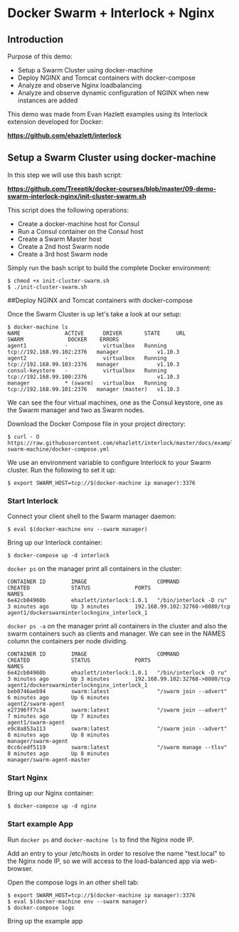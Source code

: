 # Docker Swarm + Interlock + Nginx

## Introduction

Purpose of this demo:

* Setup a Swarm Cluster using docker-machine
* Deploy NGINX and Tomcat containers with docker-compose
* Analyze and observe Nginx loadbalancing
* Analyze and observe dynamic configuration of NGINX when new instances are added

This demo was made from Evan Hazlett examples using its Interlock extension developed for Docker:

**https://github.com/ehazlett/interlock**

## Setup a Swarm Cluster using docker-machine

In this step we will use this bash script:

**https://github.com/Treeptik/docker-courses/blob/master/09-demo-swarm-interlock-nginx/init-cluster-swarm.sh**

This script does the following operations:

- Create a docker-machine host for Consul
- Run a Consul container on the Consul host
- Create a Swarm Master host
- Create a 2nd host Swarm node
- Create a 3rd host Swarm node


Simply run the bash script to build the complete Docker environment:

```{r, engine='bash', count_lines}
$ chmod +x init-cluster-swarm.sh
$ ./init-cluster-swarm.sh
```
##Deploy NGINX and Tomcat containers with docker-compose

Once the Swarm Cluster is up let's take a look at our setup:

```{r, engine='bash', count_lines}
$ docker-machine ls
NAME              ACTIVE      DRIVER       STATE     URL                         SWARM              DOCKER    ERRORS
agent1            -           virtualbox   Running   tcp://192.168.99.102:2376   manager            v1.10.3   
agent2            -           virtualbox   Running   tcp://192.168.99.103:2376   manager            v1.10.3   
consul-keystore   -           virtualbox   Running   tcp://192.168.99.100:2376                      v1.10.3   
manager           * (swarm)   virtualbox   Running   tcp://192.168.99.101:2376   manager (master)   v1.10.3
```

We can see the four virtual machines, one as the Consul keystore, one as the Swarm manager and two as Swarm nodes.

Download the Docker Compose file in your project directory:

```{r, engine='bash', count_lines}
$ curl - O https://raw.githubusercontent.com/ehazlett/interlock/master/docs/examples/nginx-swarm-machine/docker-compose.yml
```
We use an environment variable to configure Interlock to your Swarm cluster. Run the following to set it up:

```{r, engine='bash', count_lines}
$ export SWARM_HOST=tcp://$(docker-machine ip manager):3376
```

### Start Interlock

Connect your client shell to the Swarm manager daemon:

```{r, engine='bash', count_lines}
$ eval $(docker-machine env --swarm manager)
```

Bring up our Interlock container:

```{r, engine='bash', count_lines}
$ docker-compose up -d interlock
```

```docker ps``` on the manager print all containers in the cluster:

```
CONTAINER ID        IMAGE                      COMMAND                  CREATED             STATUS              PORTS                            NAMES
6e42cb04960b        ehazlett/interlock:1.0.1   "/bin/interlock -D ru"   3 minutes ago       Up 3 minutes        192.168.99.102:32768->8080/tcp   agent1/dockerswarminterlocknginx_interlock_1
```
```docker ps -a``` on the manager print all containers in the cluster and also the swarm containers such as clients and manager. We can see in the NAMES column the  containers per node dividing.

```
CONTAINER ID        IMAGE                      COMMAND                  CREATED             STATUS              PORTS                            NAMES
6e42cb04960b        ehazlett/interlock:1.0.1   "/bin/interlock -D ru"   3 minutes ago       Up 3 minutes        192.168.99.102:32768->8080/tcp   agent1/dockerswarminterlocknginx_interlock_1
beb0746aeb94        swarm:latest               "/swarm join --advert"   6 minutes ago       Up 6 minutes                                         agent2/swarm-agent
e27396ff7c34        swarm:latest               "/swarm join --advert"   7 minutes ago       Up 7 minutes                                         agent1/swarm-agent
e9c8a853a113        swarm:latest               "/swarm join --advert"   8 minutes ago       Up 8 minutes                                         manager/swarm-agent
0cc6cedf5119        swarm:latest               "/swarm manage --tlsv"   8 minutes ago       Up 8 minutes                                         manager/swarm-agent-master
```

### Start Nginx

Bring up our Nginx container:

```{r, engine='bash', count_lines}
$ docker-compose up -d nginx
```

### Start example App

Run ```docker ps``` and ```docker-machine ls``` to find the Nginx node IP.

Add an entry to your /etc/hosts in order to resolve the name "test.local" to the Nginx node IP, so we will access to the load-balanced app via web-browser.

Open the compose logs in an other shell tab:

```{r, engine='bash', count_lines}
$ export SWARM_HOST=tcp://$(docker-machine ip manager):3376
$ eval $(docker-machine env --swarm manager)
$ docker-compose logs
```

Bring up the example app

